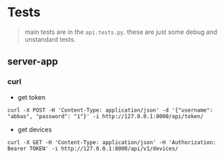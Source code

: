 # Tests

> main tests are in the `api.tests.py`.
> these are just some debug and unstandard tests.

## server-app

### curl

- get token

```shell
curl -X POST -H 'Content-Type: application/json' -d '{"username": "abbas", "password": "1"}' -i http://127.0.0.1:8000/api/token/
```

- get devices

```shell
curl -X GET -H 'Content-Type: application/json' -H 'Authorization: Bearer TOKEN' -i http://127.0.0.1:8000/api/v1/devices/
```
